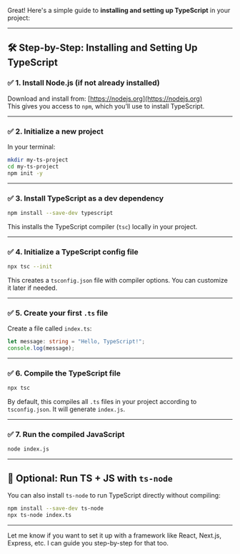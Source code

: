 Great! Here's a simple guide to **installing and setting up TypeScript** in your project:

---

## 🛠️ Step-by-Step: Installing and Setting Up TypeScript

### ✅ 1. **Install Node.js (if not already installed)**

Download and install from: [https://nodejs.org](https://nodejs.org)  
This gives you access to `npm`, which you’ll use to install TypeScript.

---

### ✅ 2. **Initialize a new project**

In your terminal:

```bash
mkdir my-ts-project
cd my-ts-project
npm init -y
```

---

### ✅ 3. **Install TypeScript as a dev dependency**

```bash
npm install --save-dev typescript
```

This installs the TypeScript compiler (`tsc`) locally in your project.

---

### ✅ 4. **Initialize a TypeScript config file**

```bash
npx tsc --init
```

This creates a `tsconfig.json` file with compiler options. You can customize it later if needed.

---

### ✅ 5. **Create your first `.ts` file**

Create a file called `index.ts`:

```ts
let message: string = "Hello, TypeScript!";
console.log(message);
```

---

### ✅ 6. **Compile the TypeScript file**

```bash
npx tsc
```

By default, this compiles all `.ts` files in your project according to `tsconfig.json`. It will generate `index.js`.

---

### ✅ 7. **Run the compiled JavaScript**

```bash
node index.js
```

---

## 🧰 Optional: Run TS + JS with `ts-node`

You can also install `ts-node` to run TypeScript directly without compiling:

```bash
npm install --save-dev ts-node
npx ts-node index.ts
```

---

Let me know if you want to set it up with a framework like React, Next.js, Express, etc. I can guide you step-by-step for that too.